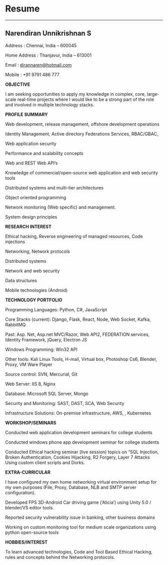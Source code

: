 # Resume
---------------

## Narendiran Unnikrishnan S

Address	: Chennai, India – 600045

Home Address	: Thanjavur, India – 613001

Email     : dirannaren@hotmail.com

Mobile : +91 9791 486 777


**OBJECTIVE**

I am seeking opportunities to apply my knowledge in complex, core, large-scale real-time projects where I would like to be a strong part of the role and involved in multiple technology stacks.


**PROFILE SUMMARY**

Web development, release management, offshore development operations

Identity Management, Active directory Federations Services, RBAC/GBAC, 

Web application security

Performance and scalability concepts 

Web and REST Web API’s 

Knowledge of commercial/open-source web application and web security tools 

Distributed systems and multi-tier architectures 

Object oriented programming 

Network monitoring (Web specific) and management. 

System design principles 


**RESEARCH INTEREST**

Ethical hacking, Reverse engineering of managed resources, Code injections 

Networking, Network protocols  

Distributed systems 

Network and web security 

Data structures 

Mobile technologies (Android) 


**TECHNOLOGY PORTFOLIO**

Programming Languages:  Python, C#, JavaScript 

Core Stacks (current): Django, Flask, React, Node, Web Socket, Kafka, RabbitMQ

Past:  Asp. Net, Asp.net MVC/Razor, Web API2, FEDERATION services, Identity Framework, jQuery, Electron JS 

Windows Programming: Win32 API  

Other tools:  Kali Linux Tools, H-mail, Virtual box, Photoshop Cs6, Blender, Proxy, VM Ware Player 

Source control:  SVN, Mercurial, Git 

Web Server:  IIS 8, Nginx 

Database:  Microsoft SQL Server, Mongo 

Security and Monitoring: SAST, DAST, SCA, Web Security 

Infrastructure Solutions: On-premise infrastructure, AWS, , Kubernetes

 
**WORKSHOP/SEMINARS**

Conducted web application development seminars for college students 

Conducted windows phone app development seminar for college students   

Conducted Ethical hacking seminar (live session) topics on “SQL Injection, Broken Authentication, Cookies Hijacking, R2 Forgery, Layer 7 Attacks Using custom client scripts and Dorks. 

 

**EXTRA-CURRICULAR** 

I have configured my own home networking virtual environment setup for my own purposes (File, Proxy, Database, NLB and SMTP server configuration). 

Developed FPS 3D-Android Car driving game (‘Alicia’) using Unity 5.0 / blender/VS editor tools. 

Reported security vulnerability issue in banking, other business domains 

Working on custom monitoring tool for medium scale organizations using python open-source tools 

 

**HOBBIES/INTEREST** 

To learn advanced technologies, Code and Tool Based Ethical Hacking, rules and concepts behind the Networking protocols. 
